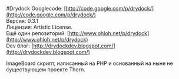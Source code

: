 #Drydock 
Googlecode: [http://code.google.com/p/drydock/](http://code.google.com/p/drydock/)<br />
Версия: 0.3.1<br />
Лицензия: Artistic License.<br />
Ещё один репозиторий: [http://www.ohloh.net/p/drydock](http://www.ohloh.net/p/drydock)<br />
Dev блог: [http://drydockdev.blogspot.com/](http://drydockdev.blogspot.com/)

ImageBoard скрипт, написанный на PHP и основанный на ныне не существующем проекте Thorn.